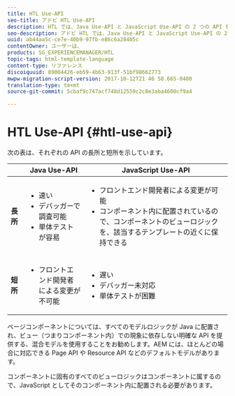 ```yaml
---
title: HTL Use-API
seo-title: アドビ HTL Use-API
description: HTL では、Java Use-API と JavaScript Use-API の 2 つの API を使用できます。
seo-description: アドビ HTL では、Java Use-API と JavaScript Use-API の 2 つの API を使用できます。
uuid: ab44aa5c-ce7e-40b9-97fb-e86c6a28405c
contentOwner: ユーザーは、
products: SG_EXPERIENCEMANAGER/HTL
topic-tags: html-template-language
content-type: リファレンス
discoiquuid: 89004426-eb59-4b63-913f-51bf98662773
mwpw-migration-script-version: 2017-10-12T21 46 58.665-0400
translation-type: tm+mt
source-git-commit: 5cbaf9c747acf748d12559c2c8e3aba4600cf9a4

---
```



# HTL Use-API {#htl-use-api}

次の表は、それぞれの API の長所と短所を示しています。

|  | **Java Use-API** | **JavaScript Use-API** |
|--- |--- |--- |
| **長所** | <ul><li>速い</li><li>デバッガーで調査可能</li><li>単体テストが容易</li></ul> | <ul><li>フロントエンド開発者による変更が可能</li><li>コンポーネント内に配置されているので、コンポーネントのビューロジックを、該当するテンプレートの近くに保持できる</li></ul> |
| **短所** | <ul><li>フロントエンド開発者による変更が不可能</li></ul> | <ul><li>遅い</li><li>デバッガー未対応</li><li>単体テストが困難</li></ul> |


ページコンポーネントについては、すべてのモデルロジックが Java に配置され、ビュー（つまりコンポーネント内）での現象に依存しない明確な API を提供する、混合モデルを使用することをお勧めします。AEM には、ほとんどの場合に対応できる Page API や Resource API などのデフォルトモデルがあります。

コンポーネントに固有のすべてのビューロジックはコンポーネントに属するので、JavaScript としてそのコンポーネント内に配置される必要があります。
